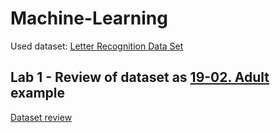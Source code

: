 # Machine-Learning

Used dataset: [Letter Recognition Data Set](http://archive.ics.uci.edu/ml/datasets/Letter+Recognition)

## Lab 1 - Review of dataset as [19-02. Adult](https://github.com/NikolaiZolotykh/MachineLearningCourse/blob/master/19-02.%20Adult.ipynb) example

[Dataset review](L1-dataset_review/letter-recognition-review.ipynb)
